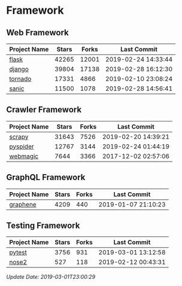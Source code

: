 # Framework

## Web Framework

| Project Name | Stars | Forks | Last Commit |
| ------------ | ----- | ----- | ----------- |
| [flask](https://github.com/pallets/flask) | 42265 | 12001 | 2019-02-24 14:33:44 |
| [django](https://github.com/django/django) | 39804 | 17138 | 2019-02-28 16:12:30 |
| [tornado](https://github.com/tornadoweb/tornado) | 17331 | 4866 | 2019-02-10 23:08:24 |
| [sanic](https://github.com/huge-success/sanic) | 11500 | 1078 | 2019-02-28 14:56:41 |

## Crawler Framework

| Project Name | Stars | Forks | Last Commit |
| ------------ | ----- | ----- | ----------- |
| [scrapy](https://github.com/scrapy/scrapy) | 31643 | 7526 | 2019-02-20 14:39:21 |
| [pyspider](https://github.com/binux/pyspider) | 12767 | 3144 | 2019-02-24 01:44:19 |
| [webmagic](https://github.com/code4craft/webmagic) | 7644 | 3366 | 2017-12-02 02:57:06 |

## GraphQL Framework

| Project Name | Stars | Forks | Last Commit |
| ------------ | ----- | ----- | ----------- |
| [graphene](https://github.com/graphql-python/graphene) | 4209 | 440 | 2019-01-07 21:10:23 |

## Testing Framework

| Project Name | Stars | Forks | Last Commit |
| ------------ | ----- | ----- | ----------- |
| [pytest](https://github.com/pytest-dev/pytest) | 3756 | 931 | 2019-03-01 13:12:58 |
| [nose2](https://github.com/nose-devs/nose2) | 527 | 118 | 2019-02-12 00:43:31 |

*Update Date: 2019-03-01T23:00:29*